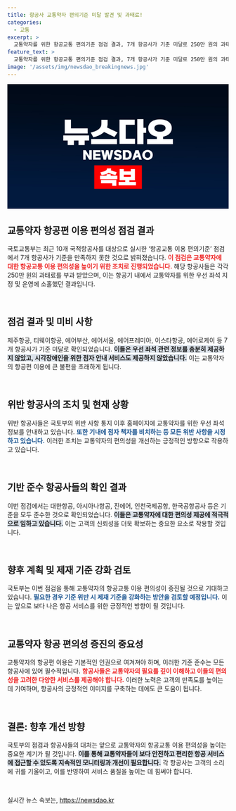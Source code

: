 ```yaml
---
title: 항공사 교통약자 편의기준 미달 발견 및 과태료!
categories:
  - 교통
excerpt: >
  교통약자를 위한 항공교통 편의기준 점검 결과, 7개 항공사가 기준 미달로 250만 원의 과태료를 부과받았다. 국토부는 이 점검이 교통약자의 이용 편의성을 증진하는 계기가 될 것이라고 밝혔다.
feature_text: >
  교통약자를 위한 항공교통 편의기준 점검 결과, 7개 항공사가 기준 미달로 250만 원의 과태료를 부과받았다. 국토부는 이 점검이 교통약자의 이용 편의성을 증진하는 계기가 될 것이라고 밝혔다.
image: '/assets/img/newsdao_breakingnews.jpg'
---
```


<p><img src="/assets/img/newsdao_breakingnews.jpg" alt="cryptoinkorea 속보" /></p>

<h2 data-ke-size="size26">교통약자 항공편 이용 편의성 점검 결과</h2>

<p>국토교통부는 최근 10개 국적항공사를 대상으로 실시한 ‘항공교통 이용 편의기준’ 점검에서 7개 항공사가 기준을 만족하지 못한 것으로 밝혀졌습니다. <b><span style="color: #ee2323;">이 점검은 교통약자에 대한 항공교통 이용 편의성을 높이기 위한 조치로 진행되었습니다.</span></b> 해당 항공사들은 각각 250만 원의 과태료를 부과 받았으며, 이는 항공기 내에서 교통약자를 위한 우선 좌석 지정 및 운영에 소홀했던 결과입니다. </p>

<p data-ke-size="size16">&nbsp;</p>

<h2 data-ke-size="size26">점검 결과 및 미비 사항</h2>

<p>제주항공, 티웨이항공, 에어부산, 에어서울, 에어프레미아, 이스타항공, 에어로케이 등 7개 항공사가 기준 미달로 확인되었습니다. <b><span style="background-color: #21538527;">이들은 우선 좌석 관련 정보를 충분히 제공하지 않았고, 시각장애인을 위한 점자 안내 서비스도 제공하지 않았습니다.</span></b> 이는 교통약자의 항공편 이용에 큰 불편을 초래하게 됩니다. </p>

<p data-ke-size="size16">&nbsp;</p>

<h2 data-ke-size="size26">위반 항공사의 조치 및 현재 상황</h2>

<p>위반 항공사들은 국토부의 위반 사항 통지 이후 홈페이지에 교통약자를 위한 우선 좌석 정보를 안내하고 있습니다. <b><span style="color: #1a5490;">또한 기내에 점자 책자를 비치하는 등 모든 위반 사항을 시정하고 있습니다.</span></b> 이러한 조치는 교통약자의 편의성을 개선하는 긍정적인 방향으로 작용하고 있습니다.</p>

<p data-ke-size="size16">&nbsp;</p>

<h2 data-ke-size="size26">기반 준수 항공사들의 확인 결과</h2>

<p>이번 점검에서는 대한항공, 아시아나항공, 진에어, 인천국제공항, 한국공항공사 등은 기준을 모두 준수한 것으로 확인되었습니다. <b><span style="background-color: #21538527;">이들은 교통약자에 대한 편의성 제공에 적극적으로 임하고 있습니다.</span></b> 이는 고객의 신뢰성을 더욱 확보하는 중요한 요소로 작용할 것입니다.</p>

<p data-ke-size="size16">&nbsp;</p>

<h2 data-ke-size="size26">향후 계획 및 제재 기준 강화 검토</h2>

<p>국토부는 이번 점검을 통해 교통약자의 항공교통 이용 편의성이 증진될 것으로 기대하고 있습니다. <b><span style="color: #1a5490;">필요한 경우 기준 위반 시 제재 기준을 강화하는 방안을 검토할 예정입니다.</span></b> 이는 앞으로 보다 나은 항공 서비스를 위한 긍정적인 방향이 될 것입니다.</p>

<p data-ke-size="size16">&nbsp;</p>

<h2 data-ke-size="size26">교통약자 항공 편의성 증진의 중요성</h2>

<p>교통약자의 항공편 이용은 기본적인 인권으로 여겨져야 하며, 이러한 기준 준수는 모든 항공사에 있어 필수적입니다. <b><span style="color: #ee2323;">항공사들은 교통약자의 필요를 깊이 이해하고 이들의 편의성을 고려한 다양한 서비스를 제공해야 합니다.</span></b> 이러한 노력은 고객의 만족도를 높이는 데 기여하며, 항공사의 긍정적인 이미지를 구축하는 데에도 큰 도움이 됩니다. </p>

<p data-ke-size="size16">&nbsp;</p>

<h2 data-ke-size="size26">결론: 향후 개선 방향</h2>

<p>국토부의 점검과 항공사들의 대처는 앞으로 교통약자의 항공교통 이용 편의성을 높이는 중요한 계기가 될 것입니다. <b><span style="background-color: #21538527;">이를 통해 교통약자들이 보다 안전하고 편리한 항공 서비스에 접근할 수 있도록 지속적인 모니터링과 개선이 필요합니다.</span></b> 각 항공사는 고객의 소리에 귀를 기울이고, 이를 반영하여 서비스 품질을 높이는 데 힘써야 합니다. </p>

<p data-ke-size="size16">&nbsp;</p>
실시간 뉴스 속보는, <a href="https://newsdao.kr" rel="dofollow">https://newsdao.kr</a>


